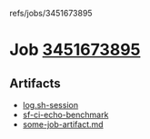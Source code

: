 refs/jobs/3451673895

# Job [3451673895](https://github.com/rokmoln/support-firecloud/runs/3451673895?check_suite_focus=true)

## Artifacts

* [log.sh-session](log.sh-session)
* [sf-ci-echo-benchmark](sf-ci-echo-benchmark)
* [some-job-artifact.md](some-job-artifact.md)

